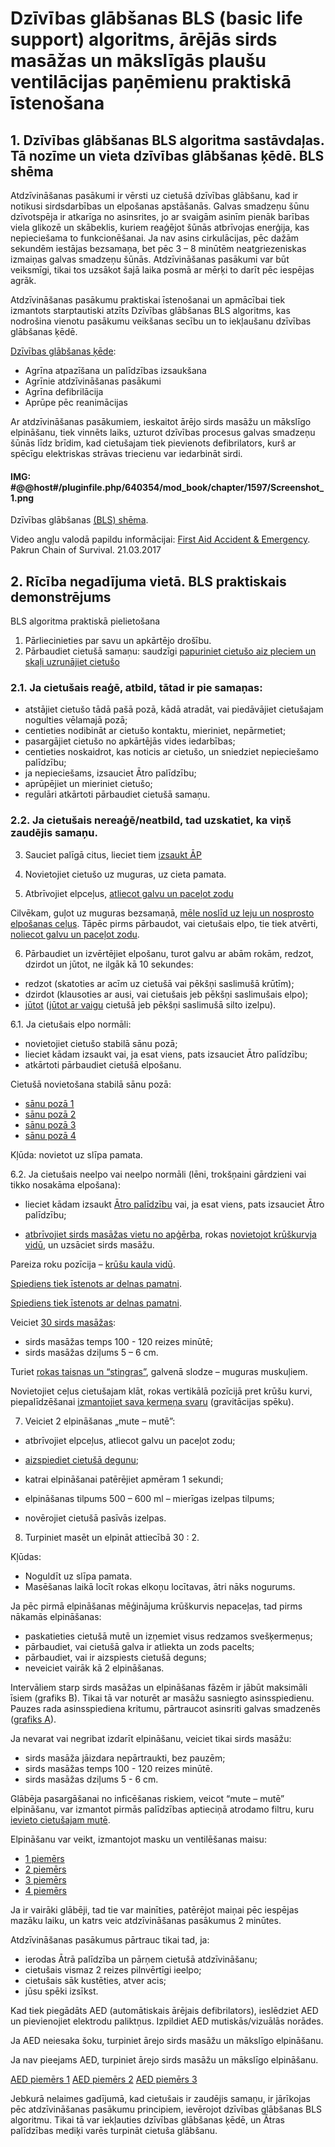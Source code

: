 # Dzīvības glābšanas BLS (basic life support) algoritms, ārējās sirds masāžas un mākslīgās plaušu ventilācijas paņēmienu praktiskā īstenošana

## 1. Dzīvības glābšanas BLS algoritma sastāvdaļas. Tā nozīme un vieta dzīvības glābšanas ķēdē. BLS shēma

Atdzīvināšanas pasākumi ir vērsti uz cietušā dzīvības glābšanu, kad ir notikusi sirdsdarbības un elpošanas apstāšanās. Galvas smadzeņu šūnu dzīvotspēja ir atkarīga no asinsrites, jo ar svaigām asinīm pienāk barības viela glikozē un skābeklis, kuriem reaģējot šūnās atbrīvojas enerģija, kas nepieciešama to funkcionēšanai. Ja nav asins cirkulācijas, pēc dažām sekundēm iestājas bezsamaņa, bet pēc 3 – 8 minūtēm neatgriezeniskas izmaiņas galvas smadzeņu šūnās. Atdzīvināšanas pasākumi var būt veiksmīgi, tikai tos uzsākot šajā laika posmā ar mērķi to darīt pēc iespējas agrāk.

Atdzīvināšanas pasākumu praktiskai īstenošanai un apmācībai tiek izmantots starptautiski atzīts Dzīvības glābšanas BLS algoritms, kas nodrošina vienotu pasākumu veikšanas secību un to iekļaušanu dzīvības glābšanas ķēdē.

[Dzīvības glābšanas ķēde](#@@host#/pluginfile.php/640354/mod_book/chapter/1597/m30_t05_005_3.png):
 - Agrīna atpazīšana un palīdzības izsaukšana
 - Agrīnie atdzīvināšanas pasākumi
 - Agrīna defibrilācija
 - Aprūpe pēc reanimācijas

Ar atdzīvināšanas pasākumiem, ieskaitot ārējo sirds masāžu un mākslīgo elpināšanu, tiek vinnēts laiks, uzturot dzīvības procesus galvas smadzeņu šūnās līdz brīdim, kad cietušajam tiek pievienots defibrilators, kurš ar spēcīgu elektriskas strāvas triecienu var iedarbināt sirdi.
 
#### IMG: #@@host#/pluginfile.php/640354/mod_book/chapter/1597/Screenshot_1.png

Dzīvības glābšanas [(BLS) shēma](#@@host#/pluginfile.php/640354/mod_book/chapter/1597/Screenshot_2.png).

Video angļu valodā papildu informācijai: [First Aid Accident & Emergency](https://www.youtube.com/watch?v=qdFkiktijHc). Pakrun Chain of Survival. 21.03.2017


## 2. Rīcība negadījuma vietā. BLS praktiskais demonstrējums

BLS algoritma praktiskā pielietošana
1. Pārliecinieties par savu un apkārtējo drošību.
2. Pārbaudiet cietušā samaņu: saudzīgi [papuriniet cietušo aiz pleciem un skaļi uzrunājiet cietušo](#@@host#/pluginfile.php/640354/mod_book/chapter/1598/Picture13.png)
 
 
### 2.1. Ja cietušais reaģē, atbild, tātad ir pie samaņas:

 - atstājiet cietušo tādā pašā pozā, kādā atradāt, vai piedāvājiet cietušajam nogulties vēlamajā pozā;
 - centieties nodibināt ar cietušo kontaktu, mieriniet, nepārmetiet;
 - pasargājiet cietušo no apkārtējās vides iedarbības;
 - centieties noskaidrot, kas noticis ar cietušo, un sniedziet nepieciešamo palīdzību;
 - ja nepieciešams, izsauciet Ātro palīdzību;
 - aprūpējiet un mieriniet cietušo;
 - regulāri atkārtoti pārbaudiet cietušā samaņu.
 
### 2.2. Ja cietušais nereaģē/neatbild, tad uzskatiet, ka viņš zaudējis samaņu.

3. Sauciet palīgā citus, lieciet tiem [izsaukt ĀP]( #@@host#/pluginfile.php/640354/mod_book/chapter/1598/Picture14.png)
 
4. Novietojiet cietušo uz muguras, uz cieta pamata.
5. Atbrīvojiet elpceļus, [atliecot galvu un paceļot zodu](#@@host#/pluginfile.php/640354/mod_book/chapter/1598/Picture15.png)
 
Cilvēkam, guļot uz muguras bezsamaņā, [mēle noslīd uz leju un nosprosto elpošanas ceļus](#@@host#/pluginfile.php/640354/mod_book/chapter/1598/Picture16.png). Tāpēc pirms pārbaudot, vai cietušais elpo, tie tiek atvērti, [noliecot galvu un paceļot zodu](#@@host#/pluginfile.php/640354/mod_book/chapter/1598/Picture17.png).
  

6. Pārbaudiet un izvērtējiet elpošanu, turot galvu ar abām rokām, redzot, dzirdot un jūtot, ne ilgāk kā 10 sekundes:
 - redzot (skatoties ar acīm uz cietušā vai pēkšņi saslimušā krūtīm);
 - dzirdot (klausoties ar ausi, vai cietušais jeb pēkšņi saslimušais elpo);
 - [jūtot](#@@host#/pluginfile.php/640354/mod_book/chapter/1598/Picture18.png) ([jūtot ar vaigu](#@@host#/pluginfile.php/640354/mod_book/chapter/1598/Picture19.jpg) cietušā jeb pēkšņi saslimušā silto izelpu).
  
6.1. Ja cietušais elpo normāli:
 - novietojiet cietušo stabilā sānu pozā;
 - lieciet kādam izsaukt vai, ja esat viens, pats izsauciet Ātro palīdzību;
 - atkārtoti pārbaudiet cietušā elpošanu.
 
 
Cietušā novietošana stabilā sānu pozā:
 - [sānu pozā 1](#@@host#/pluginfile.php/640354/mod_book/chapter/1598/Picture19.png)
 - [sānu pozā 2](#@@host#/pluginfile.php/640354/mod_book/chapter/1598/Picture20.png)
 - [sānu pozā 3](#@@host#/pluginfile.php/640354/mod_book/chapter/1598/Picture21.png)
 - [sānu pozā 4](#@@host#/pluginfile.php/640354/mod_book/chapter/1598/Picture22.png)
	 
Kļūda: novietot uz slīpa pamata.

6.2. Ja cietušais neelpo vai neelpo normāli (lēni, trokšņaini gārdzieni vai tikko nosakāma elpošana):
 - lieciet kādam izsaukt [Ātro palīdzību](#@@host#/pluginfile.php/640354/mod_book/chapter/1598/Picture23.png) vai, ja esat viens, pats izsauciet Ātro palīdzību;
 
 - [atbrīvojiet sirds masāžas vietu no apģērba](#@@host#/pluginfile.php/640354/mod_book/chapter/1598/Picture24.png), rokas [novietojot krūškurvja vidū](#@@host#/pluginfile.php/640354/mod_book/chapter/1598/Picture25.png), un uzsāciet sirds masāžu.
 
 
Pareiza roku pozīcija – [krūšu kaula vidū](#@@host#/pluginfile.php/640354/mod_book/chapter/1598/infarkt.sk_.jpg).
 
[Spiediens tiek īstenots ar delnas pamatni](#@@host#/pluginfile.php/640354/mod_book/chapter/1598/Picture26.png).
 
[Spiediens tiek īstenots ar delnas pamatni](#@@host#/pluginfile.php/640354/mod_book/chapter/1598/Picture24.jpg).
 
Veiciet [30 sirds masāžas](#@@host#/pluginfile.php/640354/mod_book/chapter/1598/Picture28.png):
 - sirds masāžas temps 100 - 120 reizes minūtē;
 - sirds masāžas dziļums 5 – 6 cm.
 

Turiet [rokas taisnas un “stingras”](#@@host#/pluginfile.php/640354/mod_book/chapter/1598/Picture29.png), galvenā slodze – muguras muskuļiem.
 
Novietojiet ceļus cietušajam klāt, rokas vertikālā pozīcijā pret krūšu kurvi, piepalīdzēšanai [izmantojiet sava ķermeņa svaru](#@@host#/pluginfile.php/640354/mod_book/chapter/1598/Picture30.png) (gravitācijas spēku).
 

7. Veiciet 2 elpināšanas „mute – mutē”:
 - atbrīvojiet elpceļus, atliecot galvu un paceļot zodu;
 - [aizspiediet cietušā degunu](#@@host#/pluginfile.php/640354/mod_book/chapter/1598/Picture31.png);
 

 - katrai elpināšanai patērējiet apmēram 1 sekundi;
 - elpināšanas tilpums 500 – 600 ml  – mierīgas izelpas tilpums;
 - novērojiet cietušā pasīvās izelpas.
 
8. Turpiniet masēt un elpināt attiecībā 30 : 2.

Kļūdas:
 - Noguldīt uz slīpa pamata.
 - Masēšanas laikā locīt rokas elkoņu locītavas, ātri nāks nogurums.

Ja pēc pirmā elpināšanas mēģinājuma krūškurvis nepaceļas, tad pirms nākamās elpināšanas:
 - paskatieties cietušā mutē un izņemiet visus redzamos svešķermeņus;
 - pārbaudiet, vai cietušā galva ir atliekta un zods pacelts;
 - pārbaudiet, vai ir aizspiests cietušā deguns;
 - neveiciet vairāk kā 2 elpināšanas.
 
Intervāliem starp sirds masāžas un elpināšanas fāzēm ir jābūt maksimāli īsiem (grafiks B). Tikai tā var noturēt ar masāžu sasniegto asinsspiedienu. Pauzes rada asinsspiediena kritumu, pārtraucot asinsriti galvas smadzenēs ([grafiks A](#@@host#/pluginfile.php/640354/mod_book/chapter/1598/Picture32.png)).
 
Ja nevarat vai negribat izdarīt elpināšanu, veiciet tikai sirds masāžu:
 - sirds masāža jāizdara nepārtraukti, bez pauzēm;
 - sirds masāžas temps 100 - 120 reizes minūtē.
 - sirds masāžas dziļums 5 - 6 cm.
 
Glābēja pasargāšanai no inficēšanas riskiem, veicot “mute – mutē” elpināšanu, var izmantot pirmās palīdzības aptieciņā atrodamo filtru, kuru [ievieto cietušajam mutē](#@@host#/pluginfile.php/640354/mod_book/chapter/1598/Picture30.jpg).
 

Elpināšanu var veikt, izmantojot masku un ventilēšanas maisu:
 - [1 piemērs](#@@host#/pluginfile.php/640354/mod_book/chapter/1598/Picture31.jpg)
 - [2 piemērs](#@@host#/pluginfile.php/640354/mod_book/chapter/1598/Picture33.png?time=1673436512988)
 - [3 piemērs](#@@host#/pluginfile.php/640354/mod_book/chapter/1598/Picture34.jpg)
 - [4 piemērs](#@@host#/pluginfile.php/640354/mod_book/chapter/1598/Picture35.jpg?time=1673436593949)
  
Ja ir vairāki glābēji, tad tie var mainīties, patērējot maiņai pēc iespējas mazāku laiku, un katrs veic atdzīvināšanas pasākumus 2 minūtes.

Atdzīvināšanas pasākumus pārtrauc tikai tad, ja:
 - ierodas Ātrā palīdzība un pārņem cietušā atdzīvināšanu;
 - cietušais vismaz 2 reizes pilnvērtīgi ieelpo;
 - cietušais sāk kustēties, atver acis;
 - jūsu spēki izsīkst.
 
Kad tiek piegādāts AED (automātiskais ārējais defibrilators), ieslēdziet AED un pievienojiet elektrodu paliktņus. Izpildiet AED mutiskās/vizuālās norādes.

Ja AED neiesaka šoku, turpiniet ārejo sirds masāžu un mākslīgo elpināšanu.

Ja nav pieejams AED, turpiniet ārejo sirds masāžu un mākslīgo elpināšanu.

 [AED piemērs 1]( #@@host#/pluginfile.php/640354/mod_book/chapter/1598/Picture36.png)
 [AED piemērs 2](#@@host#/pluginfile.php/640354/mod_book/chapter/1598/Picture37.png)
 [AED piemērs 3](  #@@host#/pluginfile.php/640354/mod_book/chapter/1598/AED1.jpg)

Jebkurā nelaimes gadījumā, kad cietušais ir zaudējis samaņu, ir jārīkojas pēc atdzīvināšanas pasākumu principiem, ievērojot dzīvības glābšanas BLS algoritmu. Tikai tā var iekļauties dzīvības glābšanas ķēdē, un Ātras palīdzības mediķi varēs turpināt cietuša glābšanu.

